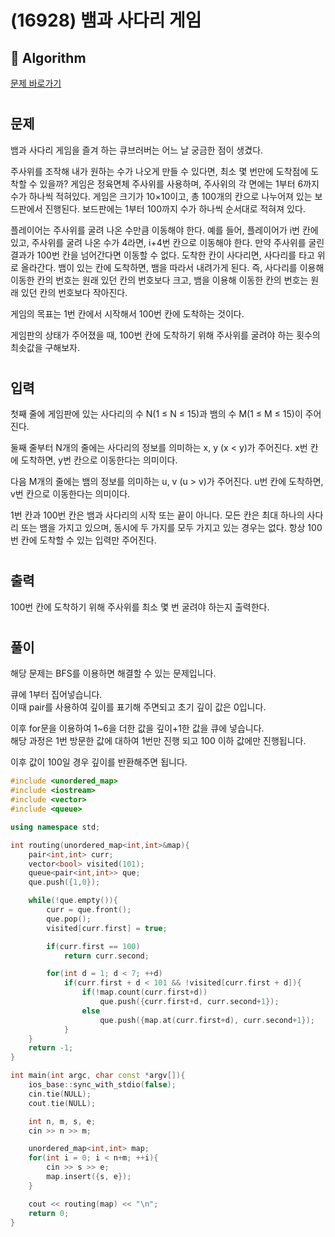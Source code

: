 # (16928) 뱀과 사다리 게임
## :100: Algorithm
[문제 바로가기](https://www.acmicpc.net/problem/16928)
#
## 문제
뱀과 사다리 게임을 즐겨 하는 큐브러버는 어느 날 궁금한 점이 생겼다.

주사위를 조작해 내가 원하는 수가 나오게 만들 수 있다면, 최소 몇 번만에 도착점에 도착할 수 있을까?
게임은 정육면체 주사위를 사용하며, 주사위의 각 면에는 1부터 6까지 수가 하나씩 적혀있다. 게임은 크기가 10×10이고, 총 100개의 칸으로 나누어져 있는 보드판에서 진행된다. 보드판에는 1부터 100까지 수가 하나씩 순서대로 적혀져 있다.

플레이어는 주사위를 굴려 나온 수만큼 이동해야 한다. 예를 들어, 플레이어가 i번 칸에 있고, 주사위를 굴려 나온 수가 4라면, i+4번 칸으로 이동해야 한다. 만약 주사위를 굴린 결과가 100번 칸을 넘어간다면 이동할 수 없다. 도착한 칸이 사다리면, 사다리를 타고 위로 올라간다. 뱀이 있는 칸에 도착하면, 뱀을 따라서 내려가게 된다. 즉, 사다리를 이용해 이동한 칸의 번호는 원래 있던 칸의 번호보다 크고, 뱀을 이용해 이동한 칸의 번호는 원래 있던 칸의 번호보다 작아진다.

게임의 목표는 1번 칸에서 시작해서 100번 칸에 도착하는 것이다.

게임판의 상태가 주어졌을 때, 100번 칸에 도착하기 위해 주사위를 굴려야 하는 횟수의 최솟값을 구해보자.
#
## 입력
첫째 줄에 게임판에 있는 사다리의 수 N(1 ≤ N ≤ 15)과 뱀의 수 M(1 ≤ M ≤ 15)이 주어진다.

둘째 줄부터 N개의 줄에는 사다리의 정보를 의미하는 x, y (x < y)가 주어진다. x번 칸에 도착하면, y번 칸으로 이동한다는 의미이다.

다음 M개의 줄에는 뱀의 정보를 의미하는 u, v (u > v)가 주어진다. u번 칸에 도착하면, v번 칸으로 이동한다는 의미이다.

1번 칸과 100번 칸은 뱀과 사다리의 시작 또는 끝이 아니다. 모든 칸은 최대 하나의 사다리 또는 뱀을 가지고 있으며, 동시에 두 가지를 모두 가지고 있는 경우는 없다. 항상 100번 칸에 도착할 수 있는 입력만 주어진다.
#
## 출력
100번 칸에 도착하기 위해 주사위를 최소 몇 번 굴려야 하는지 출력한다.
#
## 풀이
해당 문제는 BFS를 이용하면 해결할 수 있는 문제입니다.  

큐에 1부터 집어넣습니다.  
이때 pair를 사용하여 깊이를 표기해 주면되고 초기 깊이 값은 0입니다.

이후 for문을 이용하여 1~6을 더한 값을 깊이+1한 값을 큐에 넣습니다.  
해당 과정은 1번 방문한 값에 대하여 1번만 진행 되고 100 이하 값에만 진행됩니다.  

이후 값이 100일 경우 깊이를 반환해주면 됩니다.  

```cpp
#include <unordered_map>
#include <iostream>
#include <vector>
#include <queue>

using namespace std;

int routing(unordered_map<int,int>&map){
    pair<int,int> curr;
    vector<bool> visited(101);
    queue<pair<int,int>> que;
    que.push({1,0});

    while(!que.empty()){
        curr = que.front();
        que.pop();
        visited[curr.first] = true;

        if(curr.first == 100)
            return curr.second;

        for(int d = 1; d < 7; ++d)
            if(curr.first + d < 101 && !visited[curr.first + d]){
                if(!map.count(curr.first+d))
                    que.push({curr.first+d, curr.second+1});
                else
                    que.push({map.at(curr.first+d), curr.second+1});
            }
    }
    return -1;
}

int main(int argc, char const *argv[]){
    ios_base::sync_with_stdio(false);
    cin.tie(NULL);
    cout.tie(NULL);

    int n, m, s, e;
    cin >> n >> m;

    unordered_map<int,int> map;
    for(int i = 0; i < n+m; ++i){
        cin >> s >> e;
        map.insert({s, e});
    }

    cout << routing(map) << "\n";
    return 0;
}
```